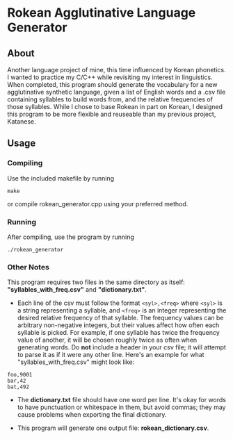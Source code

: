 # Rokean Agglutinative Language Generator
## About
Another language project of mine, this time influenced by Korean phonetics.
I wanted to practice my C/C++ while revisiting my interest in linguistics. When completed, this program should generate the vocabulary for a new agglutinative synthetic language, given a list of English words and a .csv file containing syllables to build words from, and the relative frequencies of those syllables. While I chose to base Rokean in part on Korean, I designed this program to be more flexible and reuseable than my previous project, Katanese. 

## Usage
### Compiling
Use the included makefile by running

`make`

or compile rokean_generator.cpp using your preferred method.

### Running
After compiling, use the program by running

`./rokean_generator`

### Other Notes
This program requires two files in the same directory as itself: **"syllables_with_freq.csv"** and **"dictionary.txt"**. 
- Each line of the csv must follow the format `<syl>,<freq>` where `<syl>` is a string representing a syllable, and `<freq>` is an integer representing the desired relative frequency of that syllable. The frequency values can be arbitrary non-negative integers, but their values affect how often each syllable is picked. For example, if one syllable has twice the frequency value of another, it will be chosen roughly twice as often when generating words. Do **not** include a header in your csv file; it will attempt to parse it as if it were any other line. Here's an example for what "syllables_with_freq.csv" might look like:
```
foo,9001
bar,42
bat,492
```
- The **dictionary.txt** file should have one word per line. It's okay for words to have punctuation or whitespace in them, but avoid commas; they may cause problems when exporting the final dictionary.

- This program will generate one output file: **rokean_dictionary.csv**.
